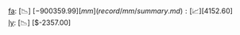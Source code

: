 [fa](record/fa/summary.md): [📉] [$-900359.99]  
[mm](record/mm/summary.md): [📈] [$4152.60]  
[ly](record/ly/summary.md): [📉] [$-2357.00]  
